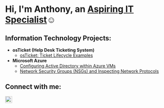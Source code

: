 <h1>Hi, I'm Anthony, an <a href="https://www.linkedin.com/in/anthony-tam-75482722b/">Aspiring IT Specialist</a>☺</h1>

<h2> Information Technology Projects:</h2>

- <b>osTicket (Help Desk Ticketing System)</b>
  - [osTicket: Ticket Lifecycle Examples](https://github.com/anthonytam13/osticket)
- <b>Microsoft Azure</b>
  - [Configuring Active Directory within Azure VMs](https://github.com/anthonytam13/active-directory)
  - [Network Security Groups (NSGs) and Inspecting Network Protocols](https://github.com/anthonytam13/network-protocols)

<h2>Connect with me:</h2>

[<img align="left" alt="Josh | LinkedIn" width="22px" src="https://cdn.jsdelivr.net/npm/simple-icons@v3/icons/linkedin.svg" />][linkedin]

[linkedin]: https://www.linkedin.com/in/anthony-tam-75482722b/
